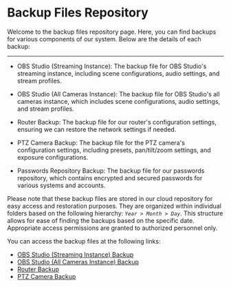 # Backup Files Repository

Welcome to the backup files repository page. Here, you can find backups for various components of our system. Below are the details of each backup:

---

- OBS Studio (Streaming Instance): The backup file for OBS Studio's streaming instance, including scene configurations, audio settings, and stream profiles.

- OBS Studio (All Cameras Instance): The backup file for OBS Studio's all cameras instance, which includes scene configurations, audio settings, and stream profiles.

- Router Backup: The backup file for our router's configuration settings, ensuring we can restore the network settings if needed. 

- PTZ Camera Backup: The backup file for the PTZ camera's configuration settings, including presets, pan/tilt/zoom settings, and exposure configurations.

- Passwords Repository Backup: The backup file for our passwords repository, which contains encrypted and secured passwords for various systems and accounts.

Please note that these backup files are stored in our cloud repository for easy access and restoration purposes. They are organized within individual folders based on the following hierarchy: *`Year > Month > Day`*. This structure allows for ease of finding the backups based on the specific date. Appropriate access permissions are granted to authorized personnel only.

You can access the backup files at the following links:
  * [OBS Studio (Streaming Instance) Backup](https://cloud.wpctech.info/apps/files/?dir=/Backups/OBS%20Studio/Streaming)
  * [OBS Studio (All Cameras Instance) Backup](https://cloud.wpctech.info/apps/files/?dir=/Backups/OBS%20Studio/All%20Cameras)
  * [Router Backup](https://cloud.wpctech.info/apps/files/?dir=/Backups/WPC_Cameras%20Router)
  * [PTZ Camera Backup](https://cloud.wpctech.info/apps/files/?dir=/Backups/PTZ%20Camera)
<!--  * [Passwords Repository Backup](https://cloud.wpctech.info/apps/files/?dir=/Admin%20Backups/Passwords) -->


